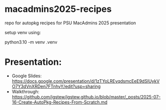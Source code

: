 # macadmins2025-recipes
repo for autopkg recipes for PSU MacAdmins 2025 presentation

setup venv using:

python3.10 -m venv .venv

# Presentation:

- Google Slides: https://docs.google.com/presentation/d/1zTYoLREyqdsmcEeE9dSIUykVO7Y3dVnXRDen7FTnhvY/edit?usp=sharing
- Walkthrough: https://github.com/jgstew/jgstew.github.io/blob/master/_posts/2025-07-16-Create-AutoPkg-Recipes-From-Scratch.md
